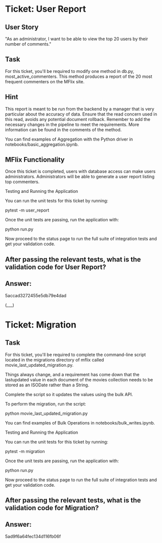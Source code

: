 # Ticket: User Report

## User Story

"As an administrator, I want to be able to view the top 20 users by their number of comments."

## Task

For this ticket, you'll be required to modify one method in db.py, most_active_commenters. This method produces a report of the 20 most frequent commenters on the MFlix site.

## Hint

This report is meant to be run from the backend by a manager that is very particular about the accuracy of data. Ensure that the read concern used in this read, avoids any potential document rollback. Remember to add the necessary changes in the pipeline to meet the requirements. More information can be found in the comments of the method.

You can find examples of Aggregation with the Python driver in notebooks/basic_aggregation.ipynb.

## MFlix Functionality

Once this ticket is completed, users with database access can make users administrators. Administrators will be able to generate a user report listing top commenters.

Testing and Running the Application

You can run the unit tests for this ticket by running:

pytest -m user_report

Once the unit tests are passing, run the application with:

python run.py

Now proceed to the status page to run the full suite of integration tests and get your validation code.

## After passing the relevant tests, what is the validation code for User Report?

## Answer:

5accad3272455e5db79e4dad



(___)


# Ticket: Migration
## Task

For this ticket, you'll be required to complete the command-line script located in the migrations directory of mflix called movie_last_updated_migration.py.

Things always change, and a requirement has come down that the lastupdated value in each document of the movies collection needs to be stored as an ISODate rather than a String.

Complete the script so it updates the values using the bulk API.

To perform the migration, run the script:

python movie_last_updated_migration.py

You can find examples of Bulk Operations in notebooks/bulk_writes.ipynb.

Testing and Running the Application

You can run the unit tests for this ticket by running:

pytest -m migration

Once the unit tests are passing, run the application with:

python run.py

Now proceed to the status page to run the full suite of integration tests and get your validation code.

## After passing the relevant tests, what is the validation code for Migration?

## Answer:

5ad9f6a64fec134d116fb06f